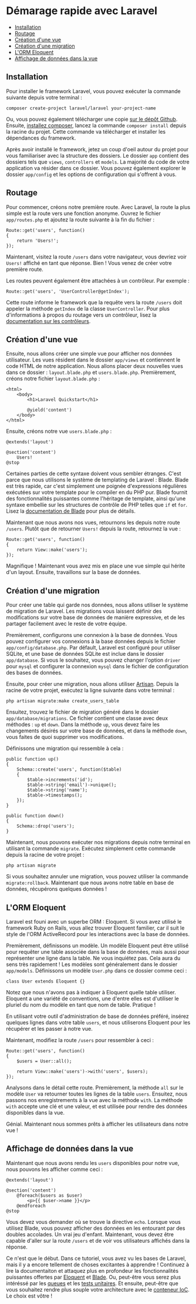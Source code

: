 # Démarage rapide avec Laravel

- [Installation](#installation)
- [Routage](#routing)
- [Création d'une vue](#creating-a-view)
- [Création d'une migration](#creating-a-migration)
- [L'ORM Eloquent](#eloquent-orm)
- [Affichage de données dans la vue](#displaying-data)

<a name="installation"></a>
## Installation

Pour installer le framework Laravel, vous pouvez exécuter la commande suivante depuis votre terminal :

    composer create-project laravel/laravel your-project-name

Ou, vous pouvez également télécharger une copie [sur le dépôt Github](https://github.com/laravel/laravel/archive/master.zip). Ensuite, [installez composer](http://getcomposer.org), lancez la commande `composer install` depuis la racine du projet. Cette commande va télécharger et installer les dépendances du framework.

Après avoir installé le framework, jetez un coup d'oeil autour du projet pour vous familiariser avec la structure des dossiers. Le dossier `app` contient des dossiers tels que `views`, `controllers` et `models`. La majorité du code de votre application va résider dans ce dossier. Vous pouvez également explorer le dossier `app/config` et les options de configuration qui s'offrent à vous.

<a name="routing"></a>
## Routage

Pour commencer, créons notre première route. Avec Laravel, la route la plus simple est la route vers une fonction anonyme. Ouvrez le fichier `app/routes.php` et ajoutez la route suivante à la fin du fichier :

    Route::get('users', function()
    {
        return 'Users!';
    });

Maintenant, visitez la route `/users` dans votre navigateur, vous devriez voir `Users!` affiché en tant que réponse. Bien ! Vous venez de créer votre première route.

Les routes peuvent également être attachées à un contrôleur. Par exemple :

    Route::get('users', 'UserController@getIndex');

Cette route informe le framework que la requête vers la route `/users` doit appeler la méthode `getIndex` de la classe `UserController`. Pour plus d'informations à propos du routage vers un contrôleur, lisez la [documentation sur les contrôleurs](/docs/4/controllers).

<a name="creating-a-view"></a>
## Création d'une vue

Ensuite, nous allons créer une simple vue pour afficher nos données utilisateur. Les vues résident dans le dossier `app/views` et contiennent le code HTML de notre application. Nous allons placer deux nouvelles vues dans ce dossier : `layout.blade.php` et `users.blade.php`. Premièrement, créons notre fichier `layout.blade.php` :

    <html>
        <body>
            <h1>Laravel Quickstart</h1>

            @yield('content')
        </body>
    </html>

Ensuite, créons notre vue `users.blade.php` :

    @extends('layout')

    @section('content')
        Users!
    @stop

Certaines parties de cette syntaxe doivent vous sembler étranges. C'est parce que nous utilisons le système de templating de Laravel : Blade. Blade est très rapide, car c'est simplement une poignée d'expressions régulières exécutées sur votre template pour le compiler en du PHP pur. Blade fournit des fonctionnalités puissantes comme l'héritage de template, ainsi qu'une syntaxe embellie sur les structures de contrôle de PHP telles que `if` et `for`. Lisez la [documentation de Blade](/docs/4/templates) pour plus de détails.

Maintenant que nous avons nos vues, retournons les depuis notre route `/users`. Plutôt que de retourner `Users!` depuis la route, retournez la vue :

    Route::get('users', function()
    {
        return View::make('users');
    });

Magnifique ! Maintenant vous avez mis en place une vue simple qui hérite d'un layout. Ensuite, travaillons sur la base de données.

<a name="creating-a-migration"></a>
## Création d'une migration

Pour créer une table qui garde nos données, nous allons utiliser le système de migration de Laravel. Les migrations vous laissent définir des modifications sur votre base de données de manière expressive, et de les partager facilement avec le reste de votre équipe.

Premièrement, configurons une connexion à la base de données. Vous pouvez configurer vos connexions à la base données depuis le fichier `app/config/database.php`. Par défault, Laravel est configuré pour utiliser SQLite, et une base de données SQLite est inclue dans le dossier `app/database`. Si vous le souhaitez, vous pouvez changer l'option `driver` pour `mysql` et configurer la connexion `mysql` dans le fichier de configuration des bases de données.

Ensuite, pour créer une migration, nous allons utiliser [Artisan](/docs/4/artisan). Depuis la racine de votre projet, exécutez la ligne suivante dans votre terminal :

    php artisan migrate:make create_users_table

Ensuitez, trouvez le fichier de migration généré dans le dossier `app/database/migrations`. Ce fichier contient une classe avec deux méthodes : `up` et `down`. Dans la méthode `up`, vous devez faire les changements désirés sur votre base de données, et dans la méthode `down`, vous faites de quoi supprimer vos modifications.

Définissons une migration qui ressemble à cela :

    public function up()
    {
        Schema::create('users', function($table)
        {
            $table->increments('id');
            $table->string('email')->unique();
            $table->string('name');
            $table->timestamps();
        });
    }

    public function down()
    {
        Schema::drop('users');
    }

Maintenant, nous pouvons exécuter nos migrations depuis notre terminal en utilisant la commande `migrate`. Exécutez simplement cette commande depuis la racine de votre projet :

    php artisan migrate

Si vous souhaitez annuler une migration, vous pouvez utiliser la commande `migrate:rollback`. Maintenant que nous avons notre table en base de données, récupérons quelques données !

<a name="eloquent-orm"></a>
## L'ORM Eloquent

Laravel est founi avec un superbe ORM : Eloquent. Si vous avez utilisé le framework Ruby on Rails, vous allez trouver Eloquent familier, car il suit le style de l'ORM ActiveRecord pour les interactions avec la base de données.

Premièrement, définissons un modèle. Un modèle Eloquent peut être utilisé pour requêter une table associée dans la base de données, mais aussi pour représenter une ligne dans la table. Ne vous inquiétez pas. Cela aura du sens très rapidement ! Les modèles sont généralement dans le dossier `app/models`. Définissons un modèle `User.php` dans ce dossier comme ceci :

    class User extends Eloquent {}

Notez que nous n'avons pas à indiquer à Eloquent quelle table utiliser. Eloquent a une variété de conventions, une d'entre elles est d'utiliser le pluriel du nom du modèle en tant que nom de table. Pratique !

En utilisant votre outil d'administration de base de données préféré, insérez quelques lignes dans votre table `users`, et nous utiliserons Eloquent pour les récupérer et les passer à notre vue.

Maintenant, modifiez la route `/users` pour ressembler à ceci :

    Route::get('users', function()
    {
        $users = User::all();

        return View::make('users')->with('users', $users);
    });

Analysons dans le détail cette route. Premièrement, la méthode `all` sur le modèle `User` va retourner toutes les lignes de la table `users`. Ensuitez, nous passons nos enregistrements à la vue avec la méthode `with`. La méthode `with` accepte une clé et une valeur, et est utilisée pour rendre des données disponibles dans la vue.

Génial. Maintenant nous sommes prêts à afficher les utilisateurs dans notre vue !

<a name="displaying-data"></a>
## Affichage de données dans la vue

Maintenant que nous avons rendu les `users` disponibles pour notre vue, nous pouvons les afficher comme ceci :

    @extends('layout')

    @section('content')
        @foreach($users as $user)
            <p>{{ $user->name }}</p>
        @endforeach
    @stop

Vous devez vous demander où se trouve la directive `echo`. Lorsque vous utilisez Blade, vous pouvez afficher des données en les entourant par des doubles accolades. Un vrai jeu d'enfant. Maintenant, vous devez être capable d'aller sur la route `/users` et de voir vos utilisateurs affichés dans la réponse.

Ce n'est que le début. Dans ce tutoriel, vous avez vu les bases de Laravel, mais il y a encore tellement de choses excitantes à apprendre ! Continuez à lire la documentaiton et attaquez plus en profondeur les fonctionnalités puissantes offertes par [Eloquent](/docs/4/eloquent) et [Blade](/docs/4/templates). Ou, peut-être vous serez plus intéréssé par les [queues](/docs/4/queues) et les [tests unitaires](/docs/4/testing). Et ensuite, peut-être que vous souhaitez rendre plus souple votre architecture avec le [conteneur IoC](/docs/4/ioc). Le choix est vôtre !
